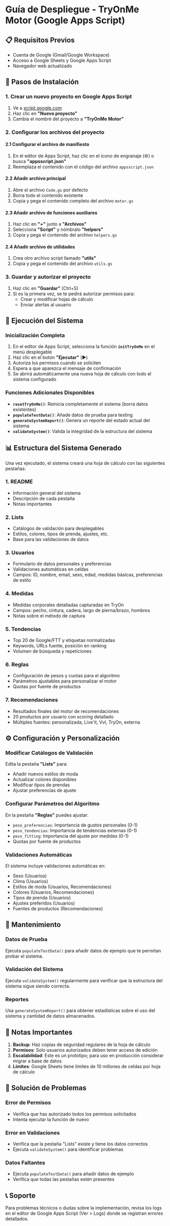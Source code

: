 # Guía de Despliegue - TryOnMe Motor (Google Apps Script)

## 📋 Requisitos Previos

- Cuenta de Google (Gmail/Google Workspace)
- Acceso a Google Sheets y Google Apps Script
- Navegador web actualizado

## 🚀 Pasos de Instalación

### 1. Crear un nuevo proyecto en Google Apps Script

1. Ve a [script.google.com](https://script.google.com)
2. Haz clic en **"Nuevo proyecto"**
3. Cambia el nombre del proyecto a **"TryOnMe Motor"**

### 2. Configurar los archivos del proyecto

#### 2.1 Configurar el archivo de manifiesto
1. En el editor de Apps Script, haz clic en el icono de engranaje (⚙️) o busca **"appsscript.json"**
2. Reemplaza el contenido con el código del archivo `appsscript.json`

#### 2.2 Añadir archivo principal
1. Abre el archivo `Code.gs` por defecto
2. Borra todo el contenido existente
3. Copia y pega el contenido completo del archivo `motor.gs`

#### 2.3 Añadir archivo de funciones auxiliares
1. Haz clic en **"+"** junto a **"Archivos"**
2. Selecciona **"Script"** y nómbralo **"helpers"**
3. Copia y pega el contenido del archivo `helpers.gs`

#### 2.4 Añadir archivo de utilidades
1. Crea otro archivo script llamado **"utils"**
2. Copia y pega el contenido del archivo `utils.gs`

### 3. Guardar y autorizar el proyecto

1. Haz clic en **"Guardar"** (Ctrl+S)
2. Si es la primera vez, se te pedirá autorizar permisos para:
   - Crear y modificar hojas de cálculo
   - Enviar alertas al usuario

## 🎯 Ejecución del Sistema

### Inicialización Completa

1. En el editor de Apps Script, selecciona la función **`initTryOnMe`** en el menú desplegable
2. Haz clic en el botón **"Ejecutar"** (▶️)
3. Autoriza los permisos cuando se soliciten
4. Espera a que aparezca el mensaje de confirmación
5. Se abrirá automáticamente una nueva hoja de cálculo con todo el sistema configurado

### Funciones Adicionales Disponibles

- **`resetTryOnMe()`**: Reinicia completamente el sistema (borra datos existentes)
- **`populateTestData()`**: Añade datos de prueba para testing
- **`generateSystemReport()`**: Genera un reporte del estado actual del sistema
- **`validateSystem()`**: Valida la integridad de la estructura del sistema

## 📊 Estructura del Sistema Generado

Una vez ejecutado, el sistema creará una hoja de cálculo con las siguientes pestañas:

### 1. **README**
- Información general del sistema
- Descripción de cada pestaña
- Notas importantes

### 2. **Lists**
- Catálogos de validación para desplegables
- Estilos, colores, tipos de prenda, ajustes, etc.
- Base para las validaciones de datos

### 3. **Usuarios**
- Formulario de datos personales y preferencias
- Validaciones automáticas en celdas
- Campos: ID, nombre, email, sexo, edad, medidas básicas, preferencias de estilo

### 4. **Medidas**
- Medidas corporales detalladas capturadas en TryOn
- Campos: pecho, cintura, cadera, largo de pierna/brazo, hombros
- Notas sobre el método de captura

### 5. **Tendencias**
- Top 20 de Google/FTT y etiquetas normalizadas
- Keywords, URLs fuente, posición en ranking
- Volumen de búsqueda y repeticiones

### 6. **Reglas**
- Configuración de pesos y cuotas para el algoritmo
- Parámetros ajustables para personalizar el motor
- Quotas por fuente de productos

### 7. **Recomendaciones**
- Resultados finales del motor de recomendaciones
- 20 productos por usuario con scoring detallado
- Múltiples fuentes: personalizada, Live'it, Vvl, TryOn, externa

## ⚙️ Configuración y Personalización

### Modificar Catálogos de Validación

Edita la pestaña **"Lists"** para:
- Añadir nuevos estilos de moda
- Actualizar colores disponibles
- Modificar tipos de prendas
- Ajustar preferencias de ajuste

### Configurar Parámetros del Algoritmo

En la pestaña **"Reglas"** puedes ajustar:
- `peso_preferencias`: Importancia de gustos personales (0-1)
- `peso_tendencias`: Importancia de tendencias externas (0-1)  
- `peso_fitting`: Importancia del ajuste por medidas (0-1)
- Quotas por fuente de productos

### Validaciones Automáticas

El sistema incluye validaciones automáticas en:
- Sexo (Usuarios)
- Clima (Usuarios)
- Estilos de moda (Usuarios, Recomendaciones)
- Colores (Usuarios, Recomendaciones)
- Tipos de prenda (Usuarios)
- Ajustes preferidos (Usuarios)
- Fuentes de productos (Recomendaciones)

## 🔧 Mantenimiento

### Datos de Prueba

Ejecuta `populateTestData()` para añadir datos de ejemplo que te permitan probar el sistema.

### Validación del Sistema

Ejecuta `validateSystem()` regularmente para verificar que la estructura del sistema sigue siendo correcta.

### Reportes

Usa `generateSystemReport()` para obtener estadísticas sobre el uso del sistema y cantidad de datos almacenados.

## 📝 Notas Importantes

1. **Backup**: Haz copias de seguridad regulares de la hoja de cálculo
2. **Permisos**: Solo usuarios autorizados deben tener acceso de edición
3. **Escalabilidad**: Este es un prototipo; para uso en producción considerar migrar a base de datos
4. **Límites**: Google Sheets tiene límites de 10 millones de celdas por hoja de cálculo

## 🐛 Solución de Problemas

### Error de Permisos
- Verifica que has autorizado todos los permisos solicitados
- Intenta ejecutar la función de nuevo

### Error en Validaciones
- Verifica que la pestaña "Lists" existe y tiene los datos correctos
- Ejecuta `validateSystem()` para identificar problemas

### Datos Faltantes
- Ejecuta `populateTestData()` para añadir datos de ejemplo
- Verifica que todas las pestañas estén presentes

## 📞 Soporte

Para problemas técnicos o dudas sobre la implementación, revisa los logs en el editor de Google Apps Script (Ver > Logs) donde se registran errores detallados.